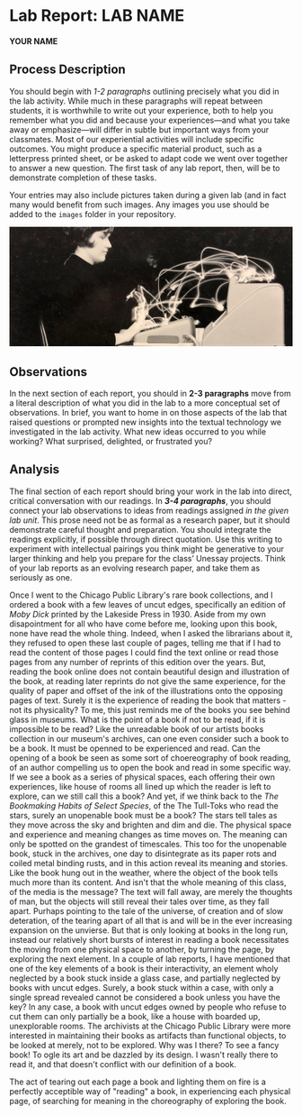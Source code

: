 # Lab Report: LAB NAME

#### YOUR NAME

## Process Description

You should begin with _1-2 paragraphs_ outlining precisely what you did in the lab activity. While much in these paragraphs will repeat between students, it is worthwhile to write out your experience, both to help you remember what you did and because your experiences—and what you take away or emphasize—will differ in subtle but important ways from your classmates. Most of our experiential activities will include specific outcomes. You might produce a specific material product, such as a letterpress printed sheet, or be asked to adapt code we went over together to answer a new question. The first task of any lab report, then, will be to demonstrate completion of these tasks.

Your entries may also include pictures taken during a given lab (and in fact many would benefit from such images. Any images you use should be added to the `images` folder in your repository.

![a photograph of a woman typing with lights tracking her finger movements](/images/lighttyping.jpg)

## Observations

In the next section of each report, you should in **2-3 paragraphs** move from a literal description of what you did in the lab to a more conceptual set of observations. In brief, you want to home in on those aspects of the lab that raised questions or prompted new insights into the textual technology we investigated in the lab activity. What new ideas occurred to you while working? What surprised, delighted, or frustrated you?

## Analysis

The final section of each report should bring your work in the lab into direct, critical conversation with our readings. In **_3-4 paragraphs_**, you should connect your lab observations to ideas from readings assigned _in the given lab unit_. This prose need not be as formal as a research paper, but it should demonstrate careful thought and preparation. You should integrate the readings explicitly, if possible through direct quotation. Use this writing to experiment with intellectual pairings you think might be generative to your larger thinking and help you prepare for the class’ Unessay projects. Think of your lab reports as an evolving research paper, and take them as seriously as one.

Once I went to the Chicago Public Library's rare book collections, and I ordered a book with a few leaves of uncut edges, specifically an edition of *Moby Dick* printed by the Lakeside Press in 1930. Aside from my own disapointment for all who have come before me, looking upon this book, none have read the whole thing. Indeed, when I asked the librarians about it, they refused to open these last couple of pages, telling me that if I had to read the content of those pages I could find the text online or read those pages from any number of reprints of this edition over the years. But, reading the book online does not contain beautiful design and illustration of the book, at reading later reprints do not give the same experience, for the quality of paper and offset of the ink of the illustrations onto the opposing pages of text. Surely it is the experience of reading the book that matters - not its physicality?
To me, this just reminds me of the books you see behind glass in museums. What is the point of a book if not to be read, if it is impossible to be read? Like the unreadable book of our artists books collection in our museum's archives, can one even consider such a book to be a book. It must be openned to be experienced and read. Can the opening of a book be seen as some sort of choereography of book reading, of an author compelling us to open the book and read in some specific way. If we see a book as a series of physical spaces, each offering their own experiences, like house of rooms all lined up which the reader is left to explore, can we still call this a book? And yet, if we think back to the *The Bookmaking Habits of Select Species*, of the The Tull-Toks who read the stars, surely an unopenable book must be a book? The stars tell tales as they move across the sky and brighten and dim and die. The physical space and experience and meaning changes as time moves on. The meaning can only be spotted on the grandest of timescales. This too for the unopenable book, stuck in the archives, one day to disintegrate as its paper rots and coiled metal binding rusts, and in this action reveal its meaning and stories. Like the book hung out in the weather, where the object of the book tells much more than its content. And isn't that the whole meaning of this class, of the media is the message? The text will fall away, are merely the thoughts of man, but the objects will still reveal their tales over time, as they fall apart. Purhaps pointing to the tale of the universe, of creation and of slow deteration, of the tearing apart of all that is and will be in the ever increasing expansion on the unvierse.
But that is only looking at books in the long run, instead our relatively short bursts of interest in reading a book necessitates the moving from one physical space to another, by turning the page, by exploring the next element. In a couple of lab reports, I have mentioned that one of the key elements of a book is their interactivity, an element wholy neglected by a book stuck inside a glass case, and partially neglected by books with uncut edges. Surely, a book stuck within a case, with only a single spread revealed cannot be considered a book unless you have the key? In any case, a book with uncut edges owned by people who refuse to cut them can only partially be a book, like a house with boarded up, unexplorable rooms. The archivists at the Chicago Public Library were more interested in maintaining their books as artifacts than functional objects, to be looked at merely, not to be explored. Why was I there? To see a fancy book! To ogle its art and be dazzled by its design. I wasn't really there to read it, and that doesn't conflict with our definition of a book.

The act of tearing out each page a book and lighting them on fire is a perfectly acceptible way of "reading" a book, in experiencing each physical page, of searching for meaning in the choreography of exploring the book. 

